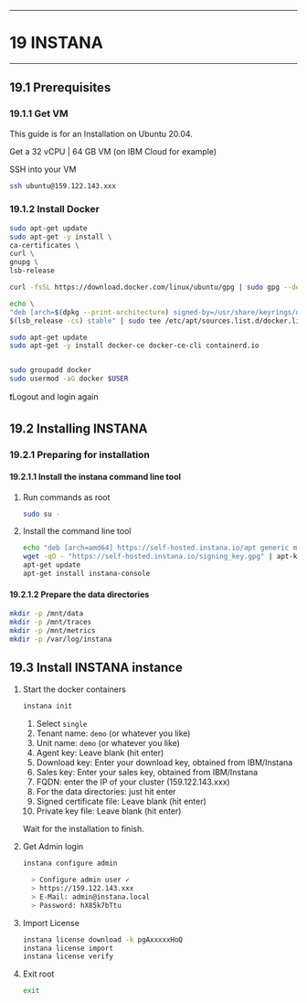 ---------------------------------------------------------------
# 19 INSTANA
---------------------------------------------------------------

## 19.1 Prerequisites

### 19.1.1 Get VM

This guide is for an Installation on Ubuntu 20.04.

Get a 32 vCPU | 64 GB VM (on IBM Cloud for example)

SSH into your VM

```bash
ssh ubuntu@159.122.143.xxx
```


### 19.1.2 Install Docker

```bash
sudo apt-get update
sudo apt-get -y install \
ca-certificates \
curl \
gnupg \
lsb-release

curl -fsSL https://download.docker.com/linux/ubuntu/gpg | sudo gpg --dearmor -o /usr/share/keyrings/docker-archive-keyring.gpg

echo \
"deb [arch=$(dpkg --print-architecture) signed-by=/usr/share/keyrings/docker-archive-keyring.gpg] https://download.docker.com/linux/ubuntu \
$(lsb_release -cs) stable" | sudo tee /etc/apt/sources.list.d/docker.list > /dev/null

sudo apt-get update
sudo apt-get -y install docker-ce docker-ce-cli containerd.io


sudo groupadd docker
sudo usermod -aG docker $USER

```
❗Logout and login again

## 19.2 Installing INSTANA

### 19.2.1 Preparing for installation

#### 19.2.1.1 Install the instana command line tool

1. Run commands as root

	```bash
	sudo su -
	```

1. Install the command line tool

	```bash
	echo "deb [arch=amd64] https://self-hosted.instana.io/apt generic main" > /etc/apt/sources.list.d/instana-product.list
	wget -qO - "https://self-hosted.instana.io/signing_key.gpg" | apt-key add -
	apt-get update
	apt-get install instana-console
	```

#### 19.2.1.2 Prepare the data directories

```bash
mkdir -p /mnt/data
mkdir -p /mnt/traces
mkdir -p /mnt/metrics
mkdir -p /var/log/instana
```

## 19.3 Install INSTANA instance

1. Start the docker containers

	```bash
	instana init
	```
	
	1. Select `single`
	1. Tenant name: `demo` (or whatever you like)
	1. Unit name: `demo` (or whatever you like)
	1. Agent key: Leave blank (hit enter)
	1. Download key: Enter your download key, obtained from IBM/Instana
	1. Sales key: Enter your sales key, obtained from IBM/Instana
	1. FQDN: enter the IP of your cluster (159.122.143.xxx)
	1. For the data directories: just hit enter
	1. Signed certificate file: Leave blank (hit enter)
	1. Private key file: Leave blank (hit enter)

	Wait for the installation to finish.


1. Get Admin login

	```bash
	instana configure admin
	
	  > Configure admin user ✓
	  > https://159.122.143.xxx
	  > E-Mail: admin@instana.local
	  > Password: hX85k7bTtu
	```

1. Import License

	```bash
	instana license download -k pgAxxxxxHoQ
	instana license import
	instana license verify
	```

1. Exit root 

	```bash
	exit
	```




